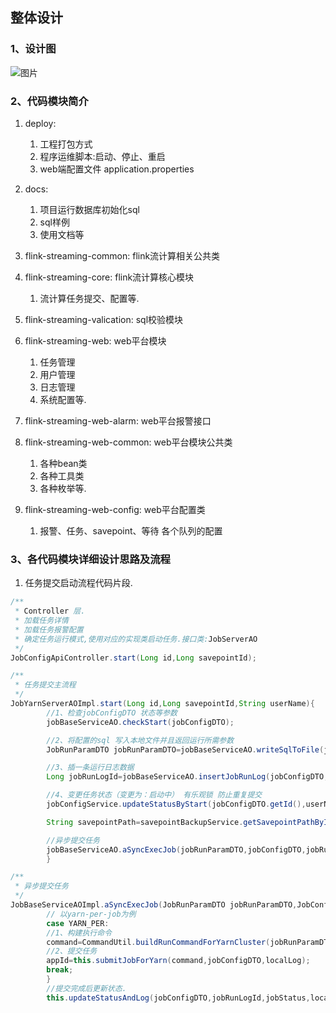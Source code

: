 ## 整体设计

### 1、设计图

![图片](http://img.ccblog.cn/flink/flink-streaming-platform-web.jpg)

### 2、代码模块简介

1. deploy:
    1. 工程打包方式
    2. 程序运维脚本:启动、停止、重启
    3. web端配置文件 application.properties
   
2. docs: 
   1. 项目运行数据库初始化sql
   2. sql样例
   3. 使用文档等
   
3. flink-streaming-common: flink流计算相关公共类

4. flink-streaming-core: flink流计算核心模块
   1. 流计算任务提交、配置等.

5. flink-streaming-valication: sql校验模块

6. flink-streaming-web: web平台模块
   1. 任务管理
   2. 用户管理
   3. 日志管理
   4. 系统配置等.
   
7. flink-streaming-web-alarm: web平台报警接口

8. flink-streaming-web-common: web平台模块公共类
   1. 各种bean类
   2. 各种工具类
   3. 各种枚举等.
   
9. flink-streaming-web-config: web平台配置类
   1. 报警、任务、savepoint、等待 各个队列的配置

### 3、各代码模块详细设计思路及流程

1. 任务提交启动流程代码片段.

```java
/**
 * Controller 层.
 * 加载任务详情
 * 加载任务报警配置
 * 确定任务运行模式,使用对应的实现类启动任务.接口类:JobServerAO
 */
JobConfigApiController.start(Long id,Long savepointId);
```

```java
/**
 * 任务提交主流程
 */
JobYarnServerAOImpl.start(Long id,Long savepointId,String userName){
        //1、检查jobConfigDTO 状态等参数
        jobBaseServiceAO.checkStart(jobConfigDTO);

        //2、将配置的sql 写入本地文件并且返回运行所需参数
        JobRunParamDTO jobRunParamDTO=jobBaseServiceAO.writeSqlToFile(jobConfigDTO);

        //3、插一条运行日志数据
        Long jobRunLogId=jobBaseServiceAO.insertJobRunLog(jobConfigDTO,userName);

        //4、变更任务状态（变更为：启动中） 有乐观锁 防止重复提交
        jobConfigService.updateStatusByStart(jobConfigDTO.getId(),userName,jobRunLogId,jobConfigDTO.getVersion());

        String savepointPath=savepointBackupService.getSavepointPathById(id,savepointId);

        //异步提交任务
        jobBaseServiceAO.aSyncExecJob(jobRunParamDTO,jobConfigDTO,jobRunLogId,savepointPath);
        }
```

```java
/**
 * 异步提交任务
 */
JobBaseServiceAOImpl.aSyncExecJob(JobRunParamDTO jobRunParamDTO,JobConfigDTO jobConfigDTO,Long jobRunLogId,String savepointPath){
        // 以yarn-per-job为例
        case YARN_PER:
        //1、构建执行命令
        command=CommandUtil.buildRunCommandForYarnCluster(jobRunParamDTO,jobConfigDTO,savepointPath);
        //2、提交任务
        appId=this.submitJobForYarn(command,jobConfigDTO,localLog);
        break;
        }
        //提交完成后更新状态.
        this.updateStatusAndLog(jobConfigDTO,jobRunLogId,jobStatus,localLog.toString(),appId);
```
